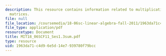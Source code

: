 ```yaml
---
description: This resource contains information related to multiplication and inverse
  matrices.
file: null
file_location: /coursemedia/18-06sc-linear-algebra-fall-2011/1963da71c4d96e5d14e7939780f79bcc_MIT18_06SCF11_Ses1.3sum.pdf
file_type: application/pdf
resourcetype: Document
title: MIT18_06SCF11_Ses1.3sum.pdf
type: resource
uid: 1963da71-c4d9-6e5d-14e7-939780f79bcc
---
```

